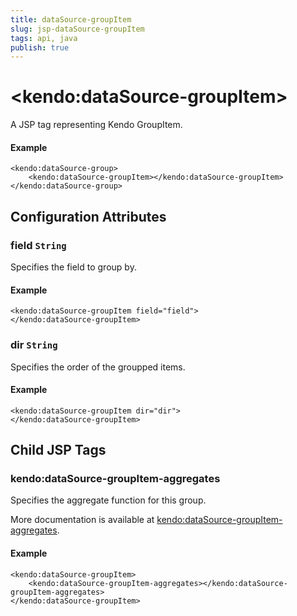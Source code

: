 ```yaml
---
title: dataSource-groupItem
slug: jsp-dataSource-groupItem
tags: api, java
publish: true
---
```


# \<kendo:dataSource-groupItem\>
A JSP tag representing Kendo GroupItem.

#### Example
    <kendo:dataSource-group>
        <kendo:dataSource-groupItem></kendo:dataSource-groupItem>
    </kendo:dataSource-group>


## Configuration Attributes


### field `String`

Specifies the field to group by.

#### Example
    <kendo:dataSource-groupItem field="field">
    </kendo:dataSource-groupItem>



### dir `String`

Specifies the order of the groupped items.

#### Example
    <kendo:dataSource-groupItem dir="dir">
    </kendo:dataSource-groupItem>



## Child JSP Tags

### kendo:dataSource-groupItem-aggregates

Specifies the aggregate function for this group.

More documentation is available at [kendo:dataSource-groupItem-aggregates](/api/wrappers/jsp/datasource/groupitem-aggregates).

#### Example

    <kendo:dataSource-groupItem>
        <kendo:dataSource-groupItem-aggregates></kendo:dataSource-groupItem-aggregates>
    </kendo:dataSource-groupItem>
 
